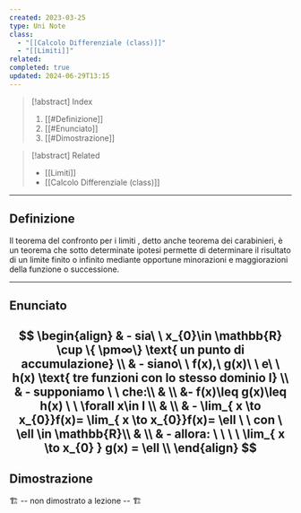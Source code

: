 ```yaml
---
created: 2023-03-25
type: Uni Note
class:
  - "[[Calcolo Differenziale (class)]]"
  - "[[Limiti]]"
related: 
completed: true
updated: 2024-06-29T13:15
---
```

>[!abstract] Index
>1. [[#Definizione]]
>2. [[#Enunciato]]
>3. [[#Dimostrazione]]

>[!abstract] Related
>- [[Limiti]]
>- [[Calcolo Differenziale (class)]]

---
## Definizione

Il teorema del confronto per i limiti , detto anche teorema dei carabinieri, è un teorema che sotto determinate ipotesi permette di determinare il risultato di un limite finito o infinito mediante opportune minorazioni e maggiorazioni della funzione o successione.

---
## Enunciato
$$
\begin{align}
& - sia\ \ x_{0}\in \mathbb{R} \cup \{ \pm∞\} \text{ un punto di accumulazione} \\
& - siano\ \ f(x),\ g(x)\ \ e\ \ h(x) \text{ tre funzioni con lo stesso dominio I} \\
& - supponiamo \ \ che:\\
& \\
&- f(x)\leq g(x)\leq h(x) \ \ \forall x\in I \\
& \\
& - \lim_{ x \to x_{0}}f(x)= \lim_{ x \to x_{0}}f(x)= \ell \ \ con \ \ell \in \mathbb{R}\\
&  \\
& - allora: \ \ \ \ \lim_{ x \to x_{0} } g(x) = \ell \\
\end{align}
$$
---
## Dimostrazione

🏗️ -- non dimostrato a lezione -- 🏗️
